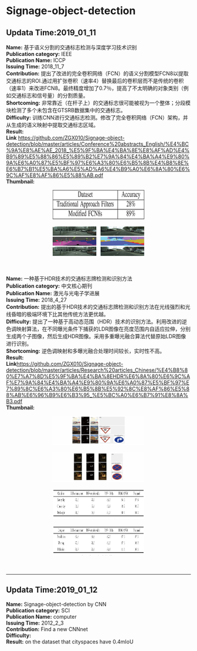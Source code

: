 # Signage-object-detection

##  Updata Time:2019_01_11
**Name:** 基于语义分割的交通标志检测与深度学习技术识别 <br>
**Publication category:** IEEE<br>
**Publication Name:** ICCP <br>
**Issuing Time:** 2018_11_7 <br>
**Contribution:** 提出了改进的完全卷积网络（FCN）的语义分割模型FCN8以提取交通标志的ROI.通过用扩张卷积（速率4）替换最后的卷积层而不是传统的卷积（速率1）来改进FCN8。最终精度增加了0.7％，提高了不太明确的对象类别（例如交通标志和信号量）的分割质量。 <br>
**Shortcoming:** 非常靠近（在杆子上）的交通标志很可能被视为一个整体；分段模块检测了多个未包含在GTSRB数据集中的交通标志。<br>
**Difficulty:** 训练CNN进行交通标志检测。修改了完全卷积网络（FCN）架构，并从生成的语义映射中提取交通标志区域。<br>
**Result:** <br>
**Link** https://github.com/ZGX010/Signage-object-detection/blob/master/articles/Conference%20abstracts_English/%E4%BC%9A%E8%AE%AE_2018_%E5%9F%BA%E4%BA%8E%E8%AF%AD%E4%B9%89%E5%88%86%E5%89%B2%E7%9A%84%E4%BA%A4%E9%80%9A%E6%A0%87%E5%BF%97%E6%A3%80%E6%B5%8B%E4%B8%8E%E6%B7%B1%E5%BA%A6%E5%AD%A6%E4%B9%A0%E6%8A%80%E6%9C%AF%E8%AF%86%E5%88%AB.pdf <br>
**Thumbnail:** <br> 
<div align=center><img width="250" height="80" src="https://github.com/ZGX010/Signage-object-detection/blob/master/articles/Screenshot/1-1.png"/></div>  <br>
<div align=center><img width="250" height="80" src="https://github.com/ZGX010/Signage-object-detection/blob/master/articles/Screenshot/1-2.png"/></div>  <br>
<br>

**Name:** 一种基于HDR技术的交通标志牌检测和识别方法 <br>
**Publication category:** 中文核心期刊 <br>
**Publication Name:** 激光与光电子学进展 <br>
**Issuing Time:** 2018_4_27 <br>
**Contribution:** 提出的基于HDR技术的交通标志牌检测和识别方法在光线强烈和光线昏暗的极端环境下比其他传统方法更优越。 <br>
**Difficulty:** 提出了一种基于高动态范围（HDR）技术的识别方法。利用改进的逆色调映射算法，在不同曝光条件下捕获的LDR图像在亮度范围内自适应拉伸，分别生成两个子图像，然后生成HDR图像。采用多重曝光融合算法代替原始LDR图像进行识别。<br>
**Shortcoming:**  逆色调映射和多曝光融合处理时间较长，实时性不高。<br>
**Result:**  <br>
**Link**https://github.com/ZGX010/Signage-object-detection/blob/master/articles/Research%20articles_Chinese/%E4%B8%80%E7%A7%8D%E5%9F%BA%E4%BA%8EHDR%E6%8A%80%E6%9C%AF%E7%9A%84%E4%BA%A4%E9%80%9A%E6%A0%87%E5%BF%97%E7%89%8C%E6%A3%80%E6%B5%8B%E5%92%8C%E8%AF%86%E5%88%AB%E6%96%B9%E6%B3%95_%E5%BC%A0%E6%B7%91%E8%8A%B3.pdf <br>
**Thumbnail:** <br> 
<div align=center><img width="250" height="80" src="https://github.com/ZGX010/Signage-object-detection/blob/master/articles/Screenshot/2-1.jpg"/></div>  <br>
<div align=center><img width="250" height="80" src="https://github.com/ZGX010/Signage-object-detection/blob/master/articles/Screenshot/2-2.jpg"/></div>  <br>
<div align=center><img width="250" height="80" src="https://github.com/ZGX010/Signage-object-detection/blob/master/articles/Screenshot/2-3.jpg"/></div>  <br>
<div align=center><img width="250" height="80" src="https://github.com/ZGX010/Signage-object-detection/blob/master/articles/Screenshot/2-4.jpg"/></div>  <br>
  <br>

---
##  Updata Time:2019_01_12
**Name:** Signage-object-detection by CNN <br>
**Publication category:** SCI <br>
**Publication Name:** computer <br>
**Issuing Time:** 2012_2_3 <br>
**Contribution:** Find a new CNNnet <br>
**Difficulty:**  <br>
**Result:** on the dataset that cityspaces have 0.4mIoU    <br>
  <br>

